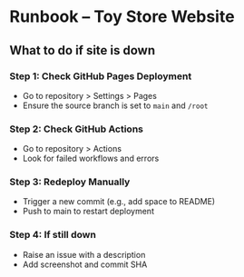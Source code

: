 # Runbook – Toy Store Website

## What to do if site is down

### Step 1: Check GitHub Pages Deployment
- Go to repository > Settings > Pages
- Ensure the source branch is set to `main` and `/root`

### Step 2: Check GitHub Actions
- Go to repository > Actions
- Look for failed workflows and errors

### Step 3: Redeploy Manually
- Trigger a new commit (e.g., add space to README)
- Push to main to restart deployment

### Step 4: If still down
- Raise an issue with a description
- Add screenshot and commit SHA
